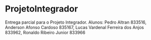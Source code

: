 # ProjetoIntegrador
Entrega parcial para o Projeto Integrador. Alunos: Pedro Altran 833516, Anderson Afonso Cardoso 835167, Lucas Vardenal Ferreira dos Anjos 833962, Ronaldo Ribeiro Junior 833966 
